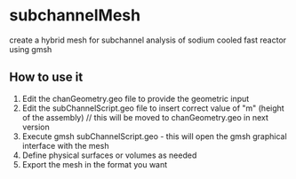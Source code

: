 # subchannelMesh

create a hybrid mesh for subchannel analysis of sodium cooled fast reactor using gmsh

## How to use it

1. Edit the chanGeometry.geo file to provide the geometric input
2. Edit the subChannelScript.geo file to insert correct value of "m" (height of the assembly) // this will be moved to chanGeometry.geo in next version
3. Execute gmsh subChannelScript.geo - this will open the gmsh graphical interface with the mesh
4. Define physical surfaces or volumes as needed 
5. Export the mesh in the format you want
